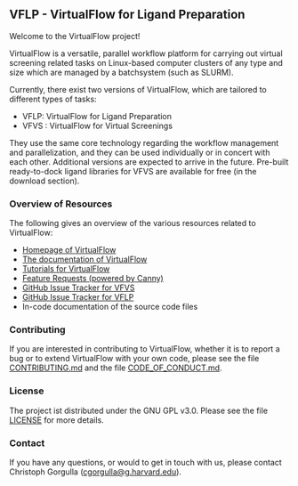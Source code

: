 ## VFLP - VirtualFlow for Ligand Preparation


Welcome to the VirtualFlow project!

VirtualFlow is a versatile, parallel workflow platform for carrying out virtual screening related tasks on Linux-based computer clusters of any type and size which are managed by a batchsystem (such as SLURM). 

Currently, there exist two versions of VirtualFlow, which are tailored to different types of tasks:

- VFLP: VirtualFlow for Ligand Preparation
- VFVS : VirtualFlow for Virtual Screenings

They use the same core technology regarding the workflow management and parallelization, and they can be used individually or in concert with each other. Additional versions are expected to arrive in the future. Pre-built ready-to-dock ligand libraries for VFVS are available for free (in the download section). 



### Overview of Resources

The following gives an overview of the various resources related to VirtualFlow:

- [Homepage of VirtualFlow](https://virtual-flow.org/)
- [The documentation of VirtualFlow](https://docs.virtual-flow.org/documentation/-LdE8RH9UN4HKpckqkX3/)
- [Tutorials for VirtualFlow](https://virtual-flow.org/tutorials)
- [Feature Requests (powered by Canny)](http://feedback.virtual-flow.org/feature-requests)
- [GitHub Issue Tracker for VFVS](https://github.com/VirtualFlow/VFVS/issues)
- [GitHub Issue Tracker for VFLP](https://github.com/VirtualFlow/VFLP/issues)
- In-code documentation of the source code files


### Contributing

If you are interested in contributing to VirtualFlow, whether it is to report a bug or to extend VirtualFlow with your own code, please see the file [CONTRIBUTING.md](CONTRIBUTING.md) and the file [CODE_OF_CONDUCT.md](CODE_OF_CONDUCT.md).



### License

The project ist distributed under the GNU GPL v3.0. Please see the file [LICENSE](LICENSE) for more details. 



### Contact

If you have any questions, or would to get in touch with us, please contact Christoph Gorgulla (cgorgulla@g.harvard.edu).
